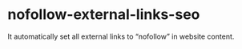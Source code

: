 # nofollow-external-links-seo
It automatically set all external links to “nofollow” in website content.
